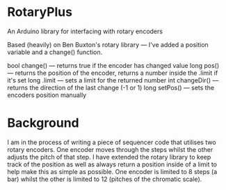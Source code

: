 RotaryPlus
==========

An Arduino library for interfacing with rotary encoders

Based (heavily) on Ben Buxton's rotary library — I've added a position variable and a change() function.

bool change() — returns true if the encoder has changed value
long pos() — returns the position of the encoder, returns a number inside the .limit if it's set
long .limit — sets a limit for the returned number
int  changeDir() — returns the direction of the last change (-1 or 1)
long setPos() — sets the encoders position manually


Background
==========

I am in the process of writing a piece of sequencer code that utilises two rotary encoders. One encoder moves through the steps whilst the other adjusts the pitch of that step. I have extended the rotary library to keep track of the position as well as always return a position inside of a limit to help make this as simple as possible. One encoder is limited to 8 steps (a bar) whilst the other is limited to 12 (pitches of the chromatic scale).

